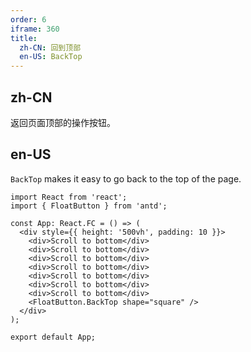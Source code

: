 ```yaml
---
order: 6
iframe: 360
title:
  zh-CN: 回到顶部
  en-US: BackTop
---
```


## zh-CN

返回页面顶部的操作按钮。

## en-US

`BackTop` makes it easy to go back to the top of the page.

```tsx
import React from 'react';
import { FloatButton } from 'antd';

const App: React.FC = () => (
  <div style={{ height: '500vh', padding: 10 }}>
    <div>Scroll to bottom</div>
    <div>Scroll to bottom</div>
    <div>Scroll to bottom</div>
    <div>Scroll to bottom</div>
    <div>Scroll to bottom</div>
    <div>Scroll to bottom</div>
    <div>Scroll to bottom</div>
    <FloatButton.BackTop shape="square" />
  </div>
);

export default App;
```
